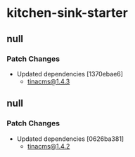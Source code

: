 # kitchen-sink-starter

## null

### Patch Changes

- Updated dependencies [1370ebae6]
  - tinacms@1.4.3

## null

### Patch Changes

- Updated dependencies [0626ba381]
  - tinacms@1.4.2

